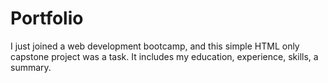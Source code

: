 # Portfolio
I just joined a web development bootcamp, and this simple HTML only capstone project was a task. It includes my education, experience, skills, a summary. 
